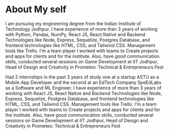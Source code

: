 # About My self
I am pursuing my engineering degree from the Indian Institute of Technology Jodhpur. I have experience of more than 3 years of working with Python, Pandas, NumPy, React JS, React Native and Backend Technologies like Node, Express, Sequelize, Postgres Database, and frontend technologies like HTML, CSS, and Tailwind CSS. Management tools like Trello. I'm a team player I worked with teams to Create projects and apps for clients and for the institute. Also, have good communication skills, conducted several sessions on Game Development at IIT Jodhpur, Head of Design and Creativity in Prometeo: Technical & Entrepreneurs Fest 

Had 2 internships in the past 3 years of study one at a startup ASTU as a Mobile App Developer and the second at an EdTech Company SpeEdLabs as a Software and ML Engineer. I have experience of more than 3 years of working with React JS, React Native and Backend Technologies like Node, Express, Sequelize, Postgres Database, and frontend technologies like HTML, CSS, and Tailwind CSS. Management tools like Trello. I'm a team player I worked with teams to Create projects and apps for clients and for the institute. Also, have good communication skills, conducted several sessions on Game Development at IIT Jodhpur, Head of Design and Creativity in Prometeo: Technical & Entrepreneurs Fest